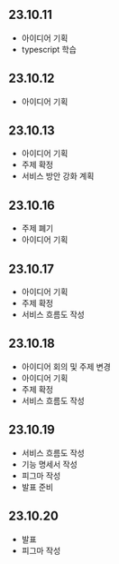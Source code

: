 ## 23.10.11

- 아이디어 기획
- typescript 학습

## 23.10.12

- 아이디어 기획

## 23.10.13

- 아이디어 기획
- 주제 확정
- 서비스 방안 강화 계획

## 23.10.16
- 주제 폐기
- 아이디어 기획

## 23.10.17
- 아이디어 기획
- 주제 확정
- 서비스 흐름도 작성

## 23.10.18
- 아이디어 회의 및 주제 변경
- 아이디어 기획
- 주제 확정
- 서비스 흐름도 작성

## 23.10.19
- 서비스 흐름도 작성
- 기능 명세서 작성
- 피그마 작성
- 발표 준비

## 23.10.20
- 발표
- 피그마 작성
